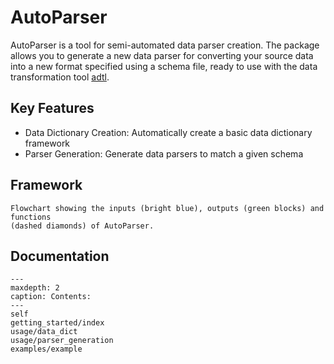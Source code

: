 # AutoParser
AutoParser is a tool for semi-automated data parser creation. The package allows you
to generate a new data parser for converting your source data into a new format specified
using a schema file, ready to use with the data transformation tool [adtl](https://adtl.readthedocs.io/en/latest/index.html).

## Key Features
- Data Dictionary Creation: Automatically create a basic data dictionary framework
- Parser Generation: Generate data parsers to match a given schema

## Framework

```{figure} images/flowchart.png
Flowchart showing the inputs (bright blue), outputs (green blocks) and functions
(dashed diamonds) of AutoParser.
```

## Documentation
```{toctree}
---
maxdepth: 2
caption: Contents:
---
self
getting_started/index
usage/data_dict
usage/parser_generation
examples/example
```